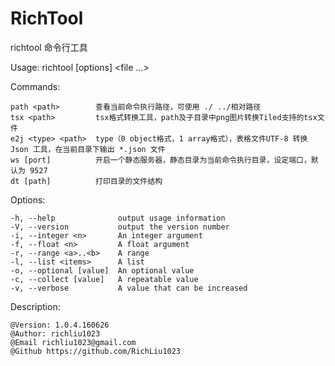 # RichTool
richtool 命令行工具

Usage: richtool [options] <file ...>


  Commands:

    path <path>        查看当前命令执行路径，可使用 ./ ../相对路径
    tsx <path>         tsx格式转换工具，path及子目录中png图片转换Tiled支持的tsx文件
    e2j <type> <path>  type（0 object格式，1 array格式），表格文件UTF-8 转换 Json 工具，在当前目录下输出 *.json 文件
    ws [port]          开启一个静态服务器，静态目录为当前命令执行目录，设定端口，默认为 9527
    dt [path]          打印目录的文件结构

  Options:

    -h, --help              output usage information
    -V, --version           output the version number
    -i, --integer <n>       An integer argument
    -f, --float <n>         A float argument
    -r, --range <a>..<b>    A range
    -l, --list <items>      A list
    -o, --optional [value]  An optional value
    -c, --collect [value]   A repeatable value
    -v, --verbose           A value that can be increased

Description:

    @Version: 1.0.4.160626
    @Author: richliu1023
    @Email richliu1023@gmail.com
    @Github https://github.com/RichLiu1023